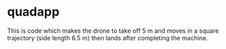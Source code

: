 # quadapp

This is code which makes the drone to take off 5 m and moves in a square trajectory (side length 6.5 m) then lands after completing the machine.
